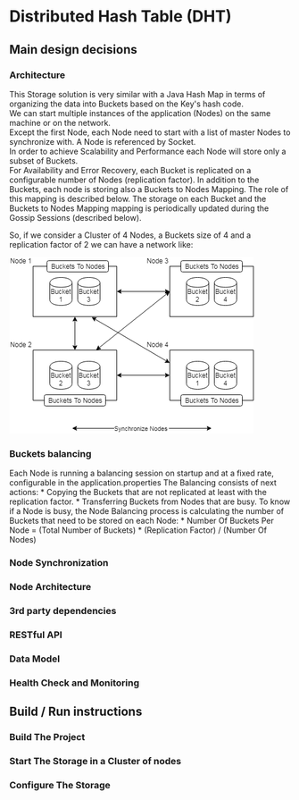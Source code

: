 # Distributed Hash Table (DHT)


## Main design decisions 

### Architecture

This Storage solution is very similar with a Java Hash Map in terms of organizing the data into Buckets based on the Key's hash code. <br />
We can start multiple instances of the application (Nodes) on the same machine or on the network. <br />
Except the first Node, each Node need to start with a list of master Nodes to synchronize with. A Node is referenced by Socket. <br />
In order to achieve Scalability and Performance each Node will store only a subset of Buckets. <br />
For Availability and Error Recovery, each Bucket is replicated on a configurable number of Nodes (replication factor).
In addition to the Buckets, each node is storing also a Buckets to Nodes Mapping. The role of this mapping is described below.
The storage on each Bucket and the Buckets to Nodes Mapping mapping is periodically updated during the Gossip Sessions (described below).

So, if we consider a Cluster of 4 Nodes, a Buckets size of 4 and a replication factor of 2 we can have a network like:

![alt text](https://github.com/amihai/DHT/blob/master/docs/images/Cluster.png "Cluster")

### Buckets balancing
Each Node is running a balancing session on startup and at a fixed rate, configurable in the application.properties
The Balancing consists of next actions:
	* Copying the Buckets that are not replicated at least with the replication factor.
	* Transferring Buckets from Nodes that are busy.
To know if a Node is busy, the Node Balancing process is calculating the number of Buckets that need to be stored on each Node:
	* Number Of Buckets Per Node = (Total Number of Buckets) * (Replication Factor) / (Number Of Nodes) 

### Node Synchronization

### Node Architecture

### 3rd party dependencies

### RESTful API

### Data Model

### Health Check and Monitoring

## Build / Run instructions

### Build The Project

### Start The Storage in a Cluster of nodes

### Configure The Storage
	
	